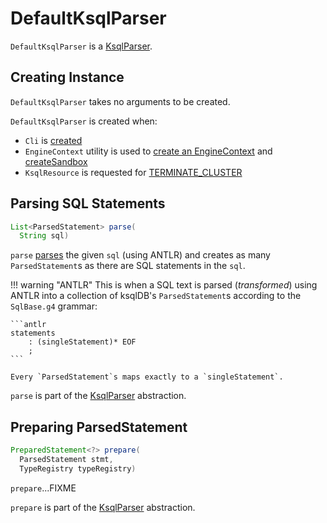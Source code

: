 # DefaultKsqlParser

`DefaultKsqlParser` is a [KsqlParser](KsqlParser.md).

## Creating Instance

`DefaultKsqlParser` takes no arguments to be created.

`DefaultKsqlParser` is created when:

* `Cli` is [created](cli/Cli.md#KSQL_PARSER)
* `EngineContext` utility is used to [create an EngineContext](EngineContext.md#create) and [createSandbox](EngineContext.md#createSandbox)
* `KsqlResource` is requested for [TERMINATE_CLUSTER](rest/KsqlResource.md#TERMINATE_CLUSTER)

## <span id="parse"> Parsing SQL Statements

```java
List<ParsedStatement> parse(
  String sql)
```

`parse` [parses](#getParseTree) the given `sql` (using ANTLR) and creates as many `ParsedStatement`s as there are SQL statements in the `sql`.

!!! warning "ANTLR"
    This is when a SQL text is parsed (_transformed_) using ANTLR into a collection of ksqlDB's `ParsedStatement`s according to the `SqlBase.g4` grammar:

    ```antlr
    statements
        : (singleStatement)* EOF
        ;
    ```

    Every `ParsedStatement`s maps exactly to a `singleStatement`.

`parse` is part of the [KsqlParser](KsqlParser.md#parse) abstraction.

## <span id="prepare"> Preparing ParsedStatement

```java
PreparedStatement<?> prepare(
  ParsedStatement stmt,
  TypeRegistry typeRegistry)
```

`prepare`...FIXME

`prepare` is part of the [KsqlParser](KsqlParser.md#prepare) abstraction.
